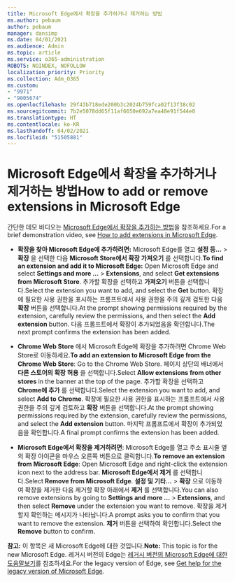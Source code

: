 ```yaml
---
title: Microsoft Edge에서 확장을 추가하거나 제거하는 방법
ms.author: pebaum
author: pebaum
manager: dansimp
ms.date: 04/01/2021
ms.audience: Admin
ms.topic: article
ms.service: o365-administration
ROBOTS: NOINDEX, NOFOLLOW
localization_priority: Priority
ms.collection: Adm_O365
ms.custom:
- "9971"
- "9005674"
ms.openlocfilehash: 29f43b718ede200b3c2024b759fca02f13f38c02
ms.sourcegitcommit: 7b2e5078dd65f11af6650e692a7ea48e91f544e0
ms.translationtype: HT
ms.contentlocale: ko-KR
ms.lasthandoff: 04/02/2021
ms.locfileid: "51505881"
---
```

# <a name="how-to-add-or-remove-extensions-in-microsoft-edge"></a><span data-ttu-id="0ba65-102">Microsoft Edge에서 확장을 추가하거나 제거하는 방법</span><span class="sxs-lookup"><span data-stu-id="0ba65-102">How to add or remove extensions in Microsoft Edge</span></span>

<span data-ttu-id="0ba65-103">간단한 데모 비디오는 [Microsoft Edge에서 확장을 추가하는 방법](https://support.microsoft.com/help/4027935/windows-10-add-or-remove-browser-extensions)을 참조하세요.</span><span class="sxs-lookup"><span data-stu-id="0ba65-103">For a brief demonstration video, see [How to add extensions in Microsoft Edge](https://support.microsoft.com/help/4027935/windows-10-add-or-remove-browser-extensions).</span></span>

- <span data-ttu-id="0ba65-104">**확장을 찾아 Microsoft Edge에 추가하려면:** Microsoft Edge를 열고 **설정 등...** > **확장** 을 선택한 다음 **Microsoft Store에서 확장 가져오기** 를 선택합니다.</span><span class="sxs-lookup"><span data-stu-id="0ba65-104">**To find an extension and add it to Microsoft Edge:** Open Microsoft Edge and select **Settings and more ...** > **Extensions**, and select **Get extensions from Microsoft Store**.</span></span> <span data-ttu-id="0ba65-105">추가할 확장을 선택하고 **가져오기** 버튼을 선택합니다.</span><span class="sxs-lookup"><span data-stu-id="0ba65-105">Select the extension you want to add, and select the **Get** button.</span></span> <span data-ttu-id="0ba65-106">확장에 필요한 사용 권한을 표시하는 프롬프트에서 사용 권한을 주의 깊게 검토한 다음 **확장** 버튼을 선택합니다.</span><span class="sxs-lookup"><span data-stu-id="0ba65-106">At the prompt showing permissions required by the extension, carefully review the permissions, and then select the **Add extension** button.</span></span> <span data-ttu-id="0ba65-107">다음 프롬프트에서 확장이 추가되었음을 확인합니다.</span><span class="sxs-lookup"><span data-stu-id="0ba65-107">The next prompt confirms the extension has been added.</span></span>

- <span data-ttu-id="0ba65-108">**Chrome Web Store** 에서 Microsoft Edge에 확장을 추가하려면 Chrome Web Store로 이동하세요.</span><span class="sxs-lookup"><span data-stu-id="0ba65-108">**To add an extension to Microsoft Edge from the Chrome Web Store**: Go to the Chrome Web Store.</span></span> <span data-ttu-id="0ba65-109">페이지 상단의 배너에서 **다른 스토어의 확장 허용** 을 선택합니다.</span><span class="sxs-lookup"><span data-stu-id="0ba65-109">Select **Allow extensions from other stores** in the banner at the top of the page.</span></span> <span data-ttu-id="0ba65-110">추가할 확장을 선택하고 **Chrome에 추가** 를 선택합니다.</span><span class="sxs-lookup"><span data-stu-id="0ba65-110">Select the extension you want to add, and select **Add to Chrome**.</span></span> <span data-ttu-id="0ba65-111">확장에 필요한 사용 권한을 표시하는 프롬프트에서 사용 권한을 주의 깊게 검토하고 **확장** 버튼을 선택합니다.</span><span class="sxs-lookup"><span data-stu-id="0ba65-111">At the prompt showing permissions required by the extension, carefully review the permissions, and select the **Add extension** button.</span></span> <span data-ttu-id="0ba65-112">마지막 프롬프트에서 확장이 추가되었음을 확인합니다.</span><span class="sxs-lookup"><span data-stu-id="0ba65-112">A final prompt confirms the extension has been added.</span></span>

- <span data-ttu-id="0ba65-113">**Microsoft Edge에서 확장을 제거하려면**: Microsoft Edge를 열고 주소 표시줄 옆의 확장 아이콘을 마우스 오른쪽 버튼으로 클릭합니다.</span><span class="sxs-lookup"><span data-stu-id="0ba65-113">**To remove an extension from Microsoft Edge**: Open Microsoft Edge and right-click the extension icon next to the address bar.</span></span> <span data-ttu-id="0ba65-114">**Microsoft Edge에서 제거** 를 선택합니다.</span><span class="sxs-lookup"><span data-stu-id="0ba65-114">Select **Remove from Microsoft Edge**.</span></span> <span data-ttu-id="0ba65-115">**설정 및 기타...** > **확장** 으로 이동하여 확장을 제거한 다음 제거할 확장 아래에서 **제거** 를 선택합니다.</span><span class="sxs-lookup"><span data-stu-id="0ba65-115">You can also remove extensions by going to **Settings and more ...** > **Extensions**, and then select **Remove** under the extension you want to remove.</span></span> <span data-ttu-id="0ba65-116">확장을 제거할지 확인하는 메시지가 나타납니다.</span><span class="sxs-lookup"><span data-stu-id="0ba65-116">A prompt asks you to confirm that you want to remove the extension.</span></span> <span data-ttu-id="0ba65-117">**제거** 버튼을 선택하여 확인합니다.</span><span class="sxs-lookup"><span data-stu-id="0ba65-117">Select the **Remove** button to confirm.</span></span>

<span data-ttu-id="0ba65-118">**참고:** 이 항목은 새 Microsoft Edge에 대한 것입니다.</span><span class="sxs-lookup"><span data-stu-id="0ba65-118">**Note:** This topic is for the new Microsoft Edge.</span></span> <span data-ttu-id="0ba65-119">레거시 버전의 Edge는 [레거시 버전의 Microsoft Edge에 대한 도움말보기](https://support.microsoft.com/hub/4522743/microsoft-edge-help)를 참조하세요.</span><span class="sxs-lookup"><span data-stu-id="0ba65-119">For the legacy version of Edge, see [Get help for the legacy version of Microsoft Edge](https://support.microsoft.com/hub/4522743/microsoft-edge-help).</span></span>